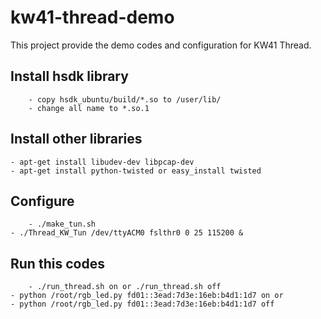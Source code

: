 # kw41-thread-demo
This project provide the demo codes and configuration for KW41 Thread.

## Install hsdk library
        - copy hsdk_ubuntu/build/*.so to /user/lib/
        - change all name to *.so.1

## Install other libraries
	- apt-get install libudev-dev libpcap-dev
	- apt-get install python-twisted or easy_install twisted

## Configure
        - ./make_tun.sh
	- ./Thread_KW_Tun /dev/ttyACM0 fslthr0 0 25 115200 &

## Run this codes
        - ./run_thread.sh on or ./run_thread.sh off
	- python /root/rgb_led.py fd01::3ead:7d3e:16eb:b4d1:1d7 on or 
	- python /root/rgb_led.py fd01::3ead:7d3e:16eb:b4d1:1d7 off

